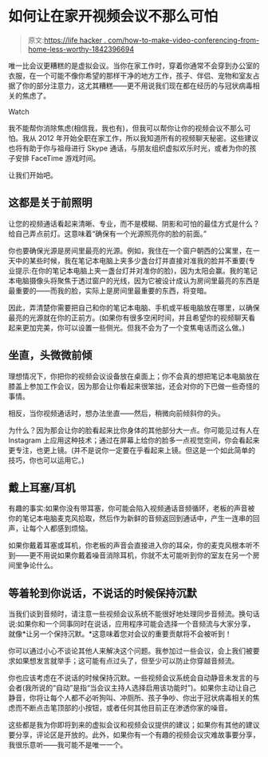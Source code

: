 # 如何让在家开视频会议不那么可怕

> 原文:[https://life hacker . com/how-to-make-video-conferencing-from-home-less-worthy-1842396694](https://lifehacker.com/how-to-make-video-conferencing-from-home-less-terrible-1842396694)

唯一比会议更糟糕的是虚拟会议。当你在家工作时，穿着你通常不会穿到办公室的衣服，在一个可能不像你希望的那样干净的地方工作，孩子、伴侣、宠物和室友占据了你的部分注意力，这尤其糟糕——更不用说我们现在都在经历的与冠状病毒相关的焦虑了。

Watch

我不能帮你消除焦虑(相信我，我也有)，但我可以帮你让你的视频会议不那么可怕。我从 2012 年开始全职在家工作，所以我知道所有的视频聊天秘密。这些建议也将有助于你与祖母进行 Skype 通话，与朋友组织虚拟欢乐时光，或者为你的孩子安排 FaceTime 游戏时间。

让我们开始吧。

## 这都是关于前照明

让您的视频通话看起来清晰、专业，而不是模糊、阴影和可怕的最佳方式是什么？给自己弄点前灯。这意味着“确保有一个光源照亮你的脸的前面。”

你也要确保光源是房间里最亮的光源。例如，我住在一个窗户朝西的公寓里，在一天中的某些时候，我在笔记本电脑上夹多少盏台灯并直接对准我的脸并不重要(专业提示:在你的笔记本电脑上夹一盏台灯并对准你的脸)，因为太阳会赢。我的笔记本电脑摄像头将聚焦于透过窗户的光线，因为它被设计成认为房间里最亮的东西是最重要的——而我的脸，实际上是房间里最重要的东西，将变暗。

因此，弄清楚你需要把自己和你的笔记本电脑、手机或平板电脑放在哪里，以确保最亮的光源就在你的正前方。(如果你有很多空闲时间，并且希望你的视频聊天看起来更加完美，你可以设置一些侧光。但我不会为了一个变焦电话而这么做。)

## 坐直，头微微前倾

理想情况下，你把你的视频会议设备放在桌面上；你不会真的想把笔记本电脑放在膝盖上参加工作会议，因为那会让你看起来很笨拙，还会对你的下巴做一些奇怪的事情。

相反，当你视频通话时，想办法坐直——然后，稍微向前倾斜你的头。

为什么？因为那会让你的脸看起来比你身体的其他部分大一点。你可能见过有人在 Instagram 上应用这种技术；通过在屏幕上给你的脸多一点视觉空间，你会看起来更专注，也更上镜。(并不是说你一定要在乎看起来上镜。但这是一个如此简单的技巧，你也可以运用它。)

## 戴上耳塞/耳机

有趣的事实:如果你没有带耳塞，你可能会陷入视频通话音频循环，老板的声音被你的笔记本电脑麦克风拾取，然后作为新鲜的音频返回到通话中，产生一连串的回声，让每个人都感到烦恼。

如果你戴着耳塞或耳机，你老板的声音会直接进入你的耳朵，你的麦克风根本听不到——更不用说如果你戴着噪音消除耳机，你就不太可能听到你的室友在另一个房间里争论什么。

## 等着轮到你说话，不说话的时候保持沉默

当我们谈到音频时，请注意一些视频会议系统不能很好地处理同步音频流。换句话说:如果你和一个同事同时在说话，应用程序可能会选择一个音频流与大家分享，就像*让另一个保持沉默。*这意味着您对会议的重要贡献将不会被听到！

你可以通过小心不谈论其他人来解决这个问题。我参加过一些会议，会上我们被要求如果想发言就举手；这可能有点过头了，但至少可以防止你穿越音频流。

你也应该考虑在不说话的时候保持沉默。一些视频会议系统会自动静音未发言的与会者(我所说的“自动”是指“当会议主持人选择启用该功能时”)。如果你主动让自己静音，你将让每个人都不必听狗叫、冲厕所、孩子争吵、你出于冠状病毒相关的焦虑而不断点击笔顶部的小按钮，或者任何其他目前正在渗透你家的噪音。

这些都是我为你即将到来的虚拟会议和视频会议提供的建议；如果你有其他的建议要分享，评论区是开放的。此外，如果你有一个有趣的视频会议灾难故事要分享，我很乐意听——我可能不是唯一一个。